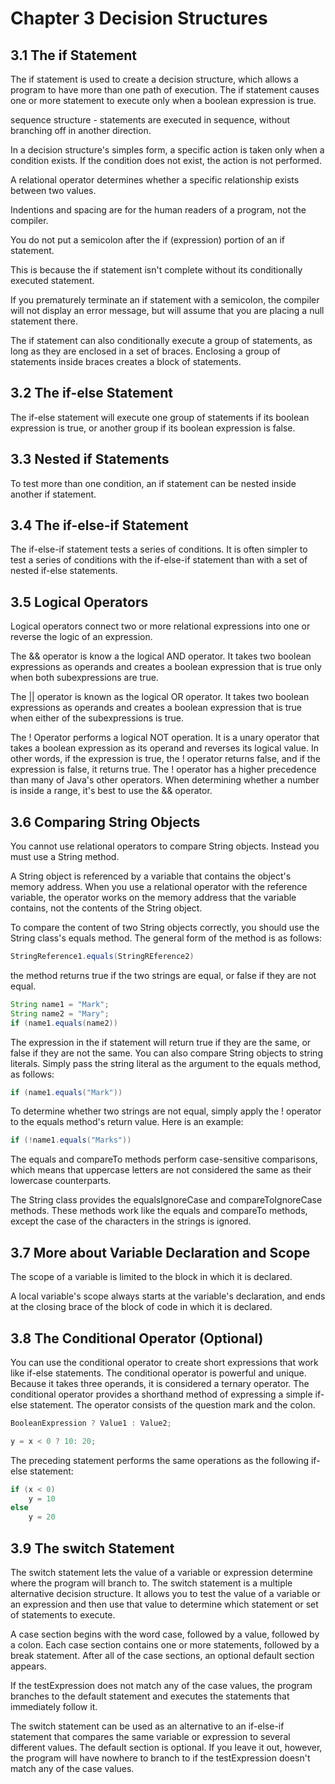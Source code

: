 # **Chapter 3 Decision Structures**
## **3.1 The if Statement**
The if statement is used to create a decision structure, which allows a program to have more than one path of execution. The if statement causes one or more statement to execute only when a boolean expression is true.

sequence structure - statements are executed in sequence, without branching off in another direction.

In a decision structure's simples form, a specific action is taken only when a condition exists. If the condition does not exist, the action is not performed.

A relational operator determines whether a specific relationship exists between two values.

Indentions and spacing are for the human readers of a program, not the compiler.

You do not put a semicolon after the if (expression) portion of an if statement.

This is because the if statement isn't complete without its conditionally executed statement.

If you prematurely terminate an if statement with a semicolon, the compiler will not display an error message, but will assume that you are placing a null statement there.

The if statement can also conditionally execute a group of statements, as long as they are enclosed in a set of braces. Enclosing a group of statements inside braces creates a block of statements.

## **3.2 The if-else Statement**
The if-else statement will execute one group of statements if its boolean expression is true, or another group if its boolean expression is false.

## **3.3 Nested if Statements**
To test more than one condition, an if statement can be nested inside another if statement.

## **3.4 The if-else-if Statement**
The if-else-if statement tests a series of conditions. It is often simpler to test a series of conditions with the if-else-if statement than with a set of nested if-else statements.

## **3.5 Logical Operators**
Logical operators connect two or more relational expressions into one or reverse the logic of an expression.

The && operator is know a the logical AND operator. It takes two boolean expressions as operands and creates a boolean expression that is true only when both subexpressions are true.

The || operator is known as the logical OR operator. It takes two boolean expressions as operands and creates a boolean expression that is true when either of the subexpressions is true.

The ! Operator performs a logical NOT operation. It is a unary operator that takes a boolean expression as its operand and reverses its logical value.
In other words, if the expression is true, the ! operator returns false, and if the expression is false, it returns true.
The ! operator has a higher precedence than many of Java's other operators.
When determining whether a number is inside a range, it's best to use the && operator.

## **3.6 Comparing String Objects**
You cannot use relational operators to compare String objects. Instead you must use a String method.

A String object is referenced by a variable that contains the object's memory address. When you use a relational operator with the reference variable, the operator works on the memory address that the variable contains, not the contents of the String object.

To compare the content of two String objects correctly, you should use the String class's equals method. The general form of the method is as follows:
```java
StringReference1.equals(StringREference2)
```
the method returns true if the two strings are equal, or false if they are not equal.
```java
String name1 = "Mark";
String name2 = "Mary";
if (name1.equals(name2))
```
The expression in the if statement will return true if they are the same, or false if they are not the same.
You can also compare String objects to string literals. Simply pass the string literal as the argument to the equals method, as follows:
```java
if (name1.equals("Mark"))
```
To determine whether two strings are not equal, simply apply the ! operator to the equals method's return value. Here is an example:
```java
if (!name1.equals("Marks"))
```

The equals and compareTo methods perform case-sensitive comparisons, which means that uppercase letters are not considered the same as their lowercase counterparts.

The String class provides the equalsIgnoreCase and compareToIgnoreCase methods.
These methods work like the equals and compareTo methods, except the case of the characters in the strings is ignored.

## **3.7 More about Variable Declaration and Scope**
The scope of a variable is limited to the block in which it is declared.

A local variable's scope always starts at the variable's declaration, and ends at the closing brace of the block of code in which it is declared.

## **3.8 The Conditional Operator (Optional)**
You can use the conditional operator to create short expressions that work like if-else statements.
The conditional operator is powerful and unique. Because it takes three operands, it is considered a ternary operator.
The conditional operator provides a shorthand method of expressing a simple if-else statement.
The operator consists of the question mark and the colon.
```java
BooleanExpression ? Value1 : Value2;
```
```java
y = x < 0 ? 10: 20;
```
The preceding statement performs the same operations as the following if-else statement:
```java
if (x < 0)
    y = 10
else
    y = 20
```

## **3.9 The switch Statement**
The switch statement lets the value of a variable or expression determine where the program will branch to.
The switch statement is a multiple alternative decision structure. It allows you to test the value of a variable or an expression and then use that value to determine which statement or set of statements to execute.

A case section begins with the word case, followed by a value, followed by a colon. Each case section contains one or more statements, followed by a break statement.
After all of the case sections, an optional default section appears.

If the testExpression does not match any of the case values, the program branches to the default statement and executes the statements that immediately follow it.

The switch statement can be used as an alternative to an if-else-if statement that compares the same variable or expression to several different values.
The default section is optional. If you leave it out, however, the program will have nowhere to branch to if the testExpression doesn't match any of the case values.